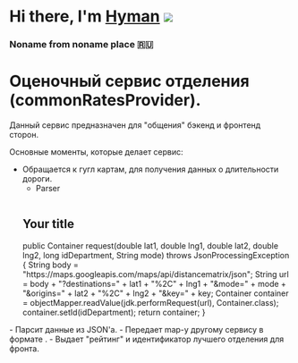 # Hi there, I'm [Hyman](https://github.com/MrHyman213) ![](https://github.com/blackcater/blackcater/raw/main/images/Hi.gif) 
### Noname from noname place 🇷🇺

# Оценочный сервис отделения (commonRatesProvider). 
Данный сервис предназначен для "общения" бэкенд и фронтенд сторон.  

Основные моменты, которые  делает сервис: 
  - Обращается к гугл картам, для получения данных о длительности дороги.
      - Parser
        <pre>
    <div class="container">
        <div class="block two first">
            <h2>Your title</h2>
            <div class="wrap">
            public Container request(double lat1, double lng1, double lat2, double lng2, long idDepartment, String mode) throws JsonProcessingException {
        String body = "https://maps.googleapis.com/maps/api/distancematrix/json";
        String url = body + "?destinations=" + lat1 + "%2C" + lng1 + "&mode=" + mode + "&origins=" + lat2 + "%2C" + lng2 + "&key=" + key;
        Container container = objectMapper.readValue(jdk.performRequest(url), Container.class);
        container.setId(idDepartment);
        return container;
    }
            </div>
        </div>
    </div>
</pre>
  - Парсит данные из JSON'a.
  - Передает map-у другому сервису в формате <long-long>.
  - Выдает "рейтинг" и идентификатор лучшего отделения для фронта.
